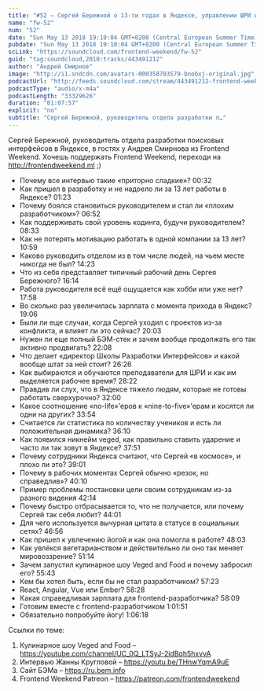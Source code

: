 ```yaml
---
title: "#52 – Сергей Бережной о 13-ти годах в Яндексе, управлении ШРИ и проблемах из-за витания в облаках"
name: "fw-52"
num: "52"
date: "Sun May 13 2018 19:10:04 GMT+0200 (Central European Summer Time)"
pubdate: "Sun May 13 2018 19:10:04 GMT+0200 (Central European Summer Time)"
scLink: "https://soundcloud.com/frontend-weekend/fw-52"
guid: "tag:soundcloud,2010:tracks/443491212"
author: "Андрей Смирнов"
image: "http://i1.sndcdn.com/avatars-000358703579-bnobxj-original.jpg"
podcastUrl: "http://feeds.soundcloud.com/stream/443491212-frontend-weekend-fw-52.m4a"
podcastType: "audio/x-m4a"
podcastLength: "33329626"
duration: "01:07:57"
explicit: "no"
subtitle: "Сергей Бережной, руководитель отдела разработки п…"
---
```

Сергей Бережной, руководитель отдела разработки поисковых интерфейсов в Яндексе, в гостях у Андрея Смирнова из Frontend Weekend. Хочешь поддержать Frontend Weekend, переходи на http://frontendweekend.ml ;) 

- Почему все интервью такие «приторно сладкие»? 00:32
- Как пришел в разработку и не надоело ли за 13 лет работы в Яндексе? 01:23
- Почему боялся становиться руководителем и стал ли «плохим разработчиком»? 06:52
- Как поддерживать свой уровень кодинга, будучи руководителем? 08:33
- Как не потерять мотивацию работать в одной компании за 13 лет? 10:59
- Каково руководить отделом из в том числе людей, на чьем месте никогда не был? 14:23
- Что из себя представляет типичный рабочий день Сергея Бережного? 16:14
- Работа руководителя всё ещё ощущается как хобби или уже нет? 17:58
- Во сколько раз увеличилась зарплата с момента прихода в Яндекс? 19:06
- Были ли еще случаи, когда Сергей уходил с проектов из-за конфликта, и влияет ли это сейчас? 20:03
- Нужен ли еще полный БЭМ-стек и зачем вообще продолжать его так активно продвигать? 22:08
- Что делает «директор Школы Разработки Интерфейсов» и какой вообще штат за ней стоит? 26:26
- Как выбираются и обучаются преподаватели для ШРИ и как им выделяется рабочее время? 28:22
- Правдив ли слух, что в Яндексе тяжело людям, которые не готовы работать сверхурочно? 32:00
- Какое соотношение «no-life»’еров к «nine-to-five»’ерам и косятся ли одни на других? 33:54
- Считается ли статистика по количеству учеников и есть ли положительная динамика? 36:10
- Как появился никнейм veged, как правильно ставить ударение и часто ли так зовут в Яндексе? 37:51
- Почему сотрудники Яндекса считают, что Сергей «в космосе», и плохо ли это? 39:01
- Почему в рабочих моментах Сергей обычно «резок, но справедлив»? 40:10
- Пример проблемы постановки цели своим сотрудникам из-за разного видения 42:14
- Почему быстро отбрасывается то, что не получается, или почему Сергей так себя любит? 44:01
- Для чего используется вычурная цитата в статусе в социальных сетях? 46:56
- Как пришел к увлечению йогой и как она помогла в работе? 48:03
- Как увлёкся вегетарианством и действительно ли оно так меняет мировоззрение? 51:14
- Зачем запустил кулинарное шоу Veged and Food и почему забросил его? 55:43
- Кем бы хотел быть, если бы не стал разработчиком? 57:23
- React, Angular, Vue или Ember? 58:28
- Какая справедливая зарплата для frontend-разработчика? 58:09
- Готовим вместе с frontend-разработчиком 1:01:51
- Обязательно попробуйте йогу! 1:06:18

Ссылки по теме:
1) Кулинарное шоу Veged and Food – https://youtube.com/channel/UC_0Q_LTSyJ-2idBqh5hxvvA
2) Интервью Жанны Кругловой – https://youtu.be/THnwYqmA9uE
3) Сайт БЭМа – https://ru.bem.info
4) Frontend Weekend Patreon – https://patreon.com/frontendweekend